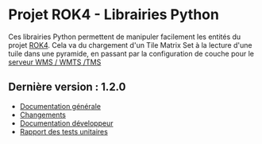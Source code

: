 # Projet ROK4 - Librairies Python

Ces librairies Python permettent de manipuler facilement les entités du projet [ROK4](https://rok4.github.io). Cela va du chargement d'un Tile Matrix Set à la lecture d'une tuile dans une pyramide, en passant par la configuration de couche pour le [serveur WMS / WMTS /TMS](https://rok4.github.io/server)

## Dernière version : 1.2.0

* [Documentation générale](versions/1.2.0/README.md)
* [Changements](versions/1.2.0/CHANGELOG.md)
* [Documentation développeur](versions/1.2.0/DOCUMENTATION.md)
* [Rapport des tests unitaires](versions/1.2.0/TESTS.md)
